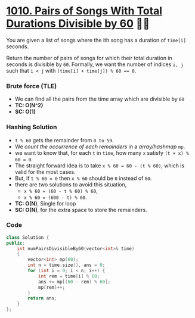 # [1010. Pairs of Songs With Total Durations Divisible by 60](https://leetcode.com/problems/pairs-of-songs-with-total-durations-divisible-by-60/) 🌟🌟

You are given a list of songs where the ith song has a duration of `time[i]` seconds.

Return the number of pairs of songs for which their total duration in seconds is divisible by `60`. Formally, we want the number of indices `i, j` such that `i < j` with `(time[i] + time[j]) % 60 == 0`.

### Brute force (TLE)

-   We can find all the pairs from the time array which are divisible by `60`
-   **TC: O(N^2)**
-   **SC: O(1)**

### Hashing Solution

-   `t % 60` gets the remainder from `0 to 59`.
-   We _count the occurrence of each remainders_ in a _array/hashmap_ `mp`.
-   we want to know that, for each `t` in `time`, how many `x` satisfy `(t + x) % 60 = 0`.
-   The straight forward idea is to take `x % 60 = 60 - (t % 60)`, which is valid for the most cases.
-   But, if `t % 60 = 0` then `x % 60` should be `0` instead of `60`.
-   there are two solutions to avoid this situation,
    -   `x % 60 = (60 - t % 60) % 60`,
    -   `x % 60 = (600 - t) % 60`.
-   **TC: O(N)**, Single for loop
-   **SC: O(N)**, for the extra space to store the remainders.

### Code

```cpp
class Solution {
public:
    int numPairsDivisibleBy60(vector<int>& time)
    {
        vector<int> mp(60);
        int n = time.size(), ans = 0;
        for (int i = 0; i < n; i++) {
            int rem = time[i] % 60;
            ans += mp[(60 - rem) % 60];
            mp[rem]++;
        }
        return ans;
    }
};
```
